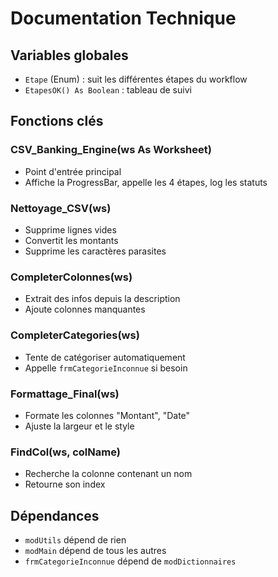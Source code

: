 # Documentation Technique

## Variables globales
- `Etape` (Enum) : suit les différentes étapes du workflow
- `EtapesOK() As Boolean` : tableau de suivi

## Fonctions clés

### CSV_Banking_Engine(ws As Worksheet)
- Point d'entrée principal
- Affiche la ProgressBar, appelle les 4 étapes, log les statuts

### Nettoyage_CSV(ws)
- Supprime lignes vides
- Convertit les montants
- Supprime les caractères parasites

### CompleterColonnes(ws)
- Extrait des infos depuis la description
- Ajoute colonnes manquantes

### CompleterCategories(ws)
- Tente de catégoriser automatiquement
- Appelle `frmCategorieInconnue` si besoin

### Formattage_Final(ws)
- Formate les colonnes "Montant", "Date"
- Ajuste la largeur et le style

### FindCol(ws, colName)
- Recherche la colonne contenant un nom
- Retourne son index

## Dépendances
- `modUtils` dépend de rien
- `modMain` dépend de tous les autres
- `frmCategorieInconnue` dépend de `modDictionnaires`
